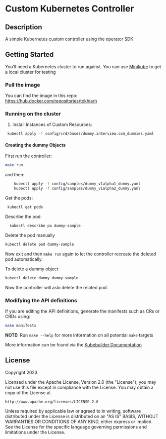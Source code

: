 # Custom Kubernetes Controller

## Description
A simple Kubernetes custom controller using the operator SDK

## Getting Started
You’ll need a Kubernetes cluster to run against. You can use [Minikube](https://minikube.sigs.k8s.io/docs/start/) to get a local cluster for testing
### Pull the image
You can find the image in this repo: https://hub.docker.com/repositories/tokhiarh

### Running on the cluster
1. Install Instances of Custom Resources:


```sh
 kubectl apply -f config/crd/bases/dummy.interview.com_dummies.yaml
 ```

#### Creating the dummy Objects

First run the controller:

```sh
make run
```
and then:

```sh
    kubectl apply -f config/samples/dummy_v1alpha1_dummy.yaml
    kubectl apply -f config/samples/dummy_v1alpha2_dummy.yaml
```

Get the pods:

```sh
 kubectl get pods
```

Describe the pod:

```sh
  kubectl describe po dummy-sample
```


Delete the pod manually

```sh
kubectl delete pod dummy-sample
```

Now exit and then `make run` again to let the controller recreate the deleted pod automatically.

To delete a dummy object
```sh
kubectl delete dummy dummy-sample
```
Now the controller will aslo delete the related pod.


### Modifying the API definitions
If you are editing the API definitions, generate the manifests such as CRs or CRDs using:

```sh
make manifests
```

**NOTE:** Run `make --help` for more information on all potential `make` targets

More information can be found via the [Kubebuilder Documentation](https://book.kubebuilder.io/introduction.html)

## License

Copyright 2023.

Licensed under the Apache License, Version 2.0 (the "License");
you may not use this file except in compliance with the License.
You may obtain a copy of the License at

    http://www.apache.org/licenses/LICENSE-2.0

Unless required by applicable law or agreed to in writing, software
distributed under the License is distributed on an "AS IS" BASIS,
WITHOUT WARRANTIES OR CONDITIONS OF ANY KIND, either express or implied.
See the License for the specific language governing permissions and
limitations under the License.

